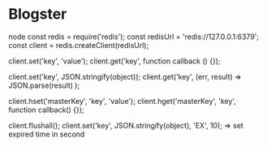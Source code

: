 # Blogster

node
const redis = require('redis');
const redisUrl = 'redis://127.0.0.1:6379';
const client = redis.createClient(redisUrl);

client.set('key', 'value');
client.get('key', function callback () {});

client.set('key', JSON.stringify(object));
client.get('key', (err, result) => JSON.parse(result) );

client.hset('masterKey', 'key', 'value');
client.hget('masterKey', 'key', function callback() {});

client.flushall();
client.set('key', JSON.stringify(object), 'EX', 10); => set expired time in second
